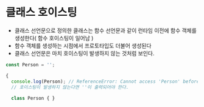 # 클래스 호이스팅
- 클래스 선언문으로 정의한 클래스는 함수 선언문과 같이 런타임 이전에 함수 객체를 생성한다( 함수 호이스팅이 일어남 )
- 함수 객체를 생성하는 시점에서 프로토타입도 더불어 생성된다
- 클래스 선언문은 마치 호이스팅이 발생하지 않는 것처럼 보인다.

```javascript
const Person = '';

{
  console.log(Person); // ReferenceError: Cannot access 'Person' before initialization
  // 호이스팅이 발생하지 않는다면 ''이 출력되어야 한다.
  
  class Person { }
```
